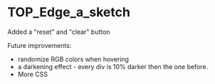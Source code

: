 # TOP_Edge_a_sketch

Added a "reset" and "clear" button

Future improvements:
* randomize RGB colors when hovering
* a darkening effect - every div is 10% darker then the one before.
* More CSS